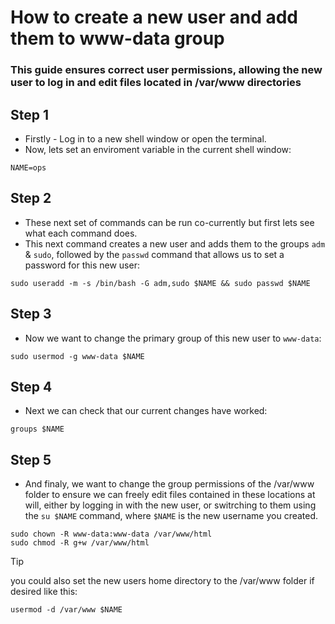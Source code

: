 # How to create a new user and add them to www-data group
### This guide ensures correct user permissions, allowing the new user to log in and edit files located in /var/www directories


## Step 1
- Firstly - Log in to a new shell window or open the terminal.
- Now, lets set an enviroment variable in the current shell window: 
```
NAME=ops
```

## Step 2
- These next set of commands can be run co-currently but first lets see what each command does.
- This next command creates a new user and adds them to the groups `adm` & `sudo`, followed by the `passwd` command that allows us to set a password for this new user:
```
sudo useradd -m -s /bin/bash -G adm,sudo $NAME && sudo passwd $NAME
```

## Step 3
- Now we want to change the primary group of this new user to `www-data`:
```
sudo usermod -g www-data $NAME
```

## Step 4
- Next we can check that our current changes have worked:
```
groups $NAME
```

## Step 5
- And finaly, we want to change the group permissions of the /var/www folder to ensure we can freely edit files contained in these locations at will, either by logging in with the new user, or switrching to them using the `su $NAME` command, where `$NAME` is the new username you created.
```
sudo chown -R www-data:www-data /var/www/html
sudo chmod -R g+w /var/www/html
```

> [!TIP]
> you could also set the new users home directory to the /var/www folder if desired like this:
> ```
> usermod -d /var/www $NAME
> ```
